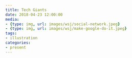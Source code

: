 ```yaml
---
title: Tech Giants
date: 2018-04-23 12:00:00
media:
- {type: img, url: images/wsj/social-network.jpeg}
- {type: img, url: images/wsj/make-google-do-it.jpeg}
tags:
- illustration
categories:
- present
---
```

